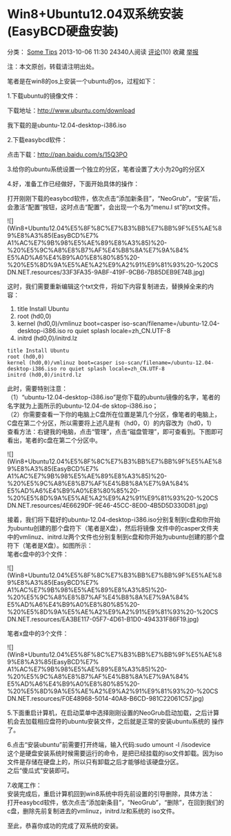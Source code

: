 #  Win8+Ubuntu12.04双系统安装(EasyBCD硬盘安装)

分类： [Some Tips](http://blog.csdn.net/yeruby/article/category/1091405)
2013-10-06 11:30 24340人阅读
[评论](http://blog.csdn.net/yeruby/article/details/12340499#comments)(10) 收藏
[举报](http://blog.csdn.net/yeruby/article/details/12340499#report)

注：本文原创，转载请注明出处。

笔者是在win8的os上安装一个ubuntu的os，过程如下：

1.下载ubuntu的镜像文件：

下载地址：<http://www.ubuntu.com/download>

我下载的是ubuntu-12.04-desktop-i386.iso

2.下载easybcd软件：

点击下载：<http://pan.baidu.com/s/15Q3PO>

3.给你的ubuntu系统设置一个独立的分区，笔者设置了大小为20g的分区X

4.好，准备工作已经做好，下面开始具体的操作：

打开刚刚下载的easybcd软件，依次点击“添加新条目”，“NeoGrub”，“安装”后，会激活“配置”按钮，这时点击“配置”，会出现一个名为“menu.l
st”的txt文件。

![](Win8+Ubuntu12.04%E5%8F%8C%E7%B3%BB%E7%BB%9F%E5%AE%89%E8%A3%85\(EasyBCD%E7%
A1%AC%E7%9B%98%E5%AE%89%E8%A3%85\)%20-%20%E5%9C%A8%E8%B7%AF%E4%B8%8A%E7%9A%84%
E5%AD%A6%E4%B9%A0%E8%80%85%20-%20%E5%8D%9A%E5%AE%A2%E9%A2%91%E9%81%93%20-%20CS
DN.NET.resources/33F3FA35-9ABF-419F-9CB6-7B85DEB9E74B.jpg)

这时，我们需要重新编辑这个txt文件，将如下内容复制进去，替换掉全来的内容：

  1. title Install Ubuntu  
  2. root (hd0,0)  
  3. kernel (hd0,0)/vmlinuz boot=casper iso-scan/filename=/ubuntu-12.04-desktop-i386.iso ro quiet splash locale=zh_CN.UTF-8  
  4. initrd (hd0,0)/initrd.lz  
    
    
    title Install Ubuntu
    root (hd0,0)
    kernel (hd0,0)/vmlinuz boot=casper iso-scan/filename=/ubuntu-12.04-desktop-i386.iso ro quiet splash locale=zh_CN.UTF-8
    initrd (hd0,0)/initrd.lz

此时，需要特别注意：  
（1）“ubuntu-12.04-desktop-i386.iso”是你下载的ubuntu镜像的名字，笔者的名字就为上面所示的ubuntu-12.04-de
sktop-i386.iso；  
（2）你需要查看一下你的电脑上C盘所在位置是第几个分区，像笔者的电脑上，C盘在第二个分区，所以需要将上述凡是有（hd0，0）的内容改为（hd0，1）  
查看方法：右键我的电脑，点击“管理”，点击“磁盘管理”，即可查看到。下图即可看出，笔者的c盘在第二个分区中。

![](Win8+Ubuntu12.04%E5%8F%8C%E7%B3%BB%E7%BB%9F%E5%AE%89%E8%A3%85\(EasyBCD%E7%
A1%AC%E7%9B%98%E5%AE%89%E8%A3%85\)%20-%20%E5%9C%A8%E8%B7%AF%E4%B8%8A%E7%9A%84%
E5%AD%A6%E4%B9%A0%E8%80%85%20-%20%E5%8D%9A%E5%AE%A2%E9%A2%91%E9%81%93%20-%20CS
DN.NET.resources/4E6629DF-9E46-45CC-8E00-4B5D5D330D81.jpg)

接着，我们将下载好的ubuntu-12.04-desktop-i386.iso分别复制到c盘和你开始为ubuntu创建的那个盘符下（笔者是X盘），然后将镜像
文件中的casper文件夹中的vmlinuz、initrd.lz两个文件也分别复制到c盘和你开始为ubuntu创建的那个盘符下（笔者是X盘）。如图所示：  
笔者c盘中的3个文件：

![](Win8+Ubuntu12.04%E5%8F%8C%E7%B3%BB%E7%BB%9F%E5%AE%89%E8%A3%85\(EasyBCD%E7%
A1%AC%E7%9B%98%E5%AE%89%E8%A3%85\)%20-%20%E5%9C%A8%E8%B7%AF%E4%B8%8A%E7%9A%84%
E5%AD%A6%E4%B9%A0%E8%80%85%20-%20%E5%8D%9A%E5%AE%A2%E9%A2%91%E9%81%93%20-%20CS
DN.NET.resources/EA3BE117-05F7-4D61-B1D0-494331F86F19.jpg)

笔者x盘中的3个文件：

![](Win8+Ubuntu12.04%E5%8F%8C%E7%B3%BB%E7%BB%9F%E5%AE%89%E8%A3%85\(EasyBCD%E7%
A1%AC%E7%9B%98%E5%AE%89%E8%A3%85\)%20-%20%E5%9C%A8%E8%B7%AF%E4%B8%8A%E7%9A%84%
E5%AD%A6%E4%B9%A0%E8%80%85%20-%20%E5%8D%9A%E5%AE%A2%E9%A2%91%E9%81%93%20-%20CS
DN.NET.resources/F0E48968-5014-40A8-B6CD-981C22061C57.jpg)

5.下面重启计算机，在启动菜单中选择刚刚设置的NeoGrub启动加载，之后计算机会去加载相应盘符的ubuntu安装文件，之后就是正常的安装ubuntu系统的
操作了。  
  
6.点击“安装ubuntu”前需要打开终端，输入代码:sudo umount -l /isodevice  
这个是硬盘安装系统时候需要运行的命令，是把已经挂载的iso文件卸载。因为iso文件是存储在硬盘上的，所以只有卸载之后才能够给该硬盘分区。  
之后“傻瓜式”安装即可。  
  
7.收尾工作：  
安装完成后，重启计算机回到win8系统中将先前设置的引导删除，具体方法：  
打开easybcd软件，依次点击“添加新条目”，“NeoGrub”，“删除”，在回到我们的c盘，删除先前复制进去的vmlinuz，initrd.lz和系统的
iso文件。  
  
  
至此，恭喜你成功的完成了双系统的安装。

